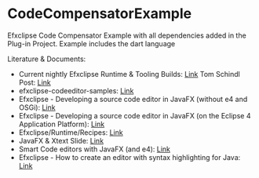 # CodeCompensatorExample
Efxclipse Code Compensator Example with all dependencies added in the Plug-in Project. Example includes the dart language

Literature & Documents:
* Current nightly Efxclipse Runtime & Tooling Builds: [Link](http://maven.bestsolution.at/)
  Tom Schindl Post: [Link](https://tomsondev.bestsolution.at/2017/01/26/make-it-easy-to-consume-efxclipse-libraries-in-maven-or-gradle/)
* efxclipse-codeeditor-samples: [Link](https://github.com/BestSolution-at/efxclipse-codeeditor-samples)
* Efxclipse - Developing a source code editor in JavaFX (without e4 and OSGi): [Link](https://tomsondev.bestsolution.at/2015/07/24/developing-a-source-code-editor-in-javafx-without-e4-and-osgi/)
* Efxclipse - Developing a source code editor in JavaFX (on the Eclipse 4 Application Platform): [Link](https://tomsondev.bestsolution.at/2015/07/27/developing-a-source-code-editor-in-javafx-on-the-eclipse-4-application-platform/)
* Efxclipse/Runtime/Recipes: [Link](https://wiki.eclipse.org/Efxclipse/Runtime/Recipes#DI_in_FXML_controller)
* JavaFX & Xtext Slide: [Link](https://de.slideshare.net/TomSchindl/java-fx-xtext)
* Smart Code editors with JavaFX (and e4): [Link](https://www.eclipsecon.org/europe2015/sites/default/files/slides/JavaFX%20Smart%20Code%20Econ_0.pdf)
* Efxclipse - How to create an editor with syntax highlighting for Java: [Link](https://tomsondev.bestsolution.at/2015/02/13/how-to-create-an-editor-with-syntax-highlighting-for-java/)
